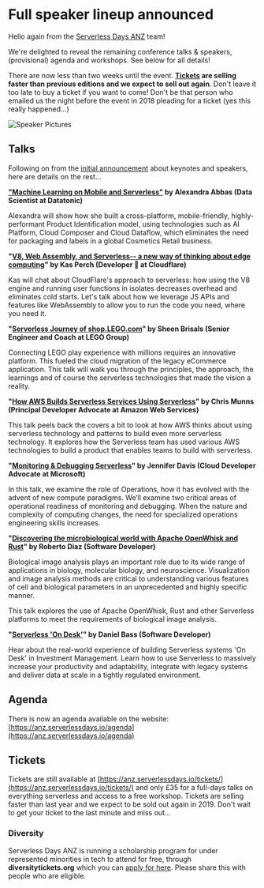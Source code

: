 # Full speaker lineup announced

Hello again from the [Serverless Days ANZ](https://anz.serverlessdays.io) team!

We're delighted to reveal the remaining conference talks & speakers, (provisional) agenda and workshops. See below for all details!

There are now less than two weeks until the event. **[Tickets](https://anz.serverlessdays.io/tickets/) are selling faster than previous editions and we expect to sell out again**.  Don't leave it too late to buy a ticket if you want to come! Don't be that person who emailed us the night before the event in 2018 pleading for a ticket (yes this really happened...)

![Speaker Pictures](https://res.cloudinary.com/serverlessdays/image/upload/v1561968823/ANZ/2019/speaker_lineup.jpg)

## Talks

Following on from the [initial announcement](https://anz.serverlessdays.io/news/keynote-speakers-2019/) about keynotes and speakers, here are details on the rest...

**["Machine Learning on Mobile and Serverless"](https://anz.serverlessdays.io/speakers/alexa/) by Alexandra Abbas (Data Scientist at Datatonic)**

Alexandra will show how she built a cross-platform, mobile-friendly, highly-performant Product Identification model, using technologies such as AI Platform, Cloud Composer and Cloud Dataflow, which eliminates the need for packaging and labels in a global Cosmetics Retail business.

**"[V8, Web Assembly, and Serverless-- a new way of thinking about edge computing](https://anz.serverlessdays.io/speakers/kas/)" by Kas Perch (Developer 🥑 at Cloudflare)**

Kas will chat about CloudFlare's approach to serverless: how using the V8 engine and running user functions in isolates decreases overhead and eliminates cold starts. Let's talk about how we leverage JS APIs and features like WebAssembly to allow you to run the code you need, where you need it.

**"[Serverless Journey of shop.LEGO.com](https://anz.serverlessdays.io/speakers/sheen/)" by Sheen Brisals (Senior Engineer and Coach at LEGO Group)**

Connecting LEGO play experience with millions requires an innovative platform. This fueled the cloud migration of the legacy eCommerce application. This talk will walk you through the principles, the approach, the learnings and of course the serverless technologies that made the vision a reality.

**"[How AWS Builds Serverless Services Using Serverless](https://anz.serverlessdays.io/speakers/chrism/)" by Chris Munns (Principal Developer Advocate at Amazon Web Services)**

This talk peels back the covers a  bit to look at how AWS thinks about using serverless technology and  patterns to build even more serverless technology. It explores how the Serverless team has used various AWS technologies to build a product  that enables teams to build with serverless.

**"[Monitoring & Debugging Serverless](https://anz.serverlessdays.io/speakers/jennifer/)" by Jennifer Davis (Cloud Developer Advocate at Microsoft)**

In this talk, we examine the role of Operations, how it has evolved with the advent of new compute paradigms. We’ll examine two critical areas of operational readiness of monitoring and debugging. When the nature and complexity of computing changes, the need for specialized operations engineering skills increases.

**"[Discovering the microbiological world with Apache OpenWhisk and Rust](https://anz.serverlessdays.io/speakers/roberto/)" by Roberto Diaz (Software Developer)**

Biological image analysis plays an important role due to its wide range of applications in biology, molecular biology, and neuroscience. Visualization and image analysis methods are critical to understanding various features of cell and biological parameters in an unprecedented and highly specific manner.

This talk explores the use of Apache OpenWhisk, Rust and other Serverless platforms to meet the requirements of biological image analysis.

**"[Serverless 'On Desk'](https://anz.serverlessdays.io/speakers/dan/)" by Daniel Bass (Software Developer)**

Hear about the real-world experience of building Serverless systems 'On Desk' in Investment Management. Learn how to use Serverless to massively increase your productivity and adaptability, integrate with legacy systems and deliver data at scale in a tightly regulated environment.

## Agenda

There is now an agenda available on the website: [https://anz.serverlessdays.io/agenda](https://anz.serverlessdays.io/agenda)

## Tickets

Tickets are still available at [https://anz.serverlessdays.io/tickets/](https://anz.serverlessdays.io/tickets/) and only £35 for a full-days talks on everything serverless and access to a free workshop. Tickets are selling faster than last year and we expect to be sold out again in 2019. Don't wait to get your ticket to the last minute and miss out...

### Diversity

Serverless Days ANZ is running a scholarship program for under represented minorities in tech to attend for free, through **diversitytickets.org** which you can [apply for here](https://diversitytickets.org/en/events/420). Please share this with people who are eligible. 
